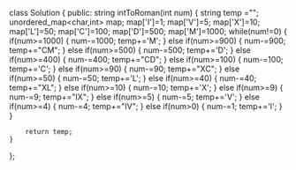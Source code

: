 class Solution {
public:
    string intToRoman(int num) {
        string temp ="";
        unordered_map<char,int> map;
        map['I']=1;
        map['V']=5;
        map['X']=10;
        map['L']=50;
        map['C']=100;
        map['D']=500;
        map['M']=1000;
        while(num!=0)
        {
            if(num>=1000)
            {
                num-=1000;
                temp+='M';
            }
            else if(num>=900)
            {
                num-=900;
                temp+="CM";
            }
            else if(num>=500)
            {
                num-=500;
                temp+='D';
            }
            else if(num>=400)
            {
                num-=400;
                temp+="CD";
            }
            else if(num>=100)
            {
                num-=100;
                temp+='C';
            }
            else if(num>=90)
            {
                num-=90;
                temp+="XC";
            }
            else if(num>=50)
            {
                num-=50;
                temp+='L';
            }
            else if(num>=40)
            {
                num-=40;
                temp+="XL";
            }
            else if(num>=10)
            {
                num-=10;
                temp+='X';
            }
            else if(num>=9)
            {
                num-=9;
                temp+="IX";
            }
            else if(num>=5)
            {
                num-=5;
                temp+='V';
            }
            else if(num>=4)
            {
                num-=4;
                temp+="IV";
            }
            else if(num>0)
            {
                num-=1;
                temp+='I';
            }
        }
        

        
        return temp;
    }
};